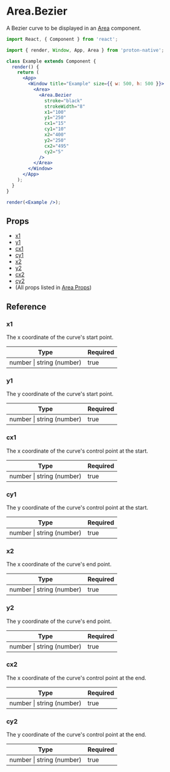# Area.Bezier

A Bezier curve to be displayed in an [Area](component_APIs/area.md) component.

```jsx
import React, { Component } from 'react';

import { render, Window, App, Area } from 'proton-native';

class Example extends Component {
  render() {
    return (
      <App>
        <Window title="Example" size={{ w: 500, h: 500 }}>
          <Area>
            <Area.Bezier
              stroke="black"
              strokeWidth="8"
              x1="100"
              y1="250"
              cx1="15"
              cy1="10"
              x2="400"
              y2="250"
              cx2="495"
              cy2="5"
            />
          </Area>
        </Window>
      </App>
    );
  }
}

render(<Example />);
```

## Props

* [x1](#x1)
* [y1](#y1)
* [cx1](#cx1)
* [cy1](#cy1)
* [x2](#x2)
* [y2](#y2)
* [cx2](#cx2)
* [cy2](#cy2)
* (All props listed in [Area Props](component_APIs/area_props.md))

## Reference

### x1

The x coordinate of the curve's start point.

| **Type**                      | **Required** |
| ----------------------------- | ------------ |
| number &#x7c; string (number) | true         |

### y1

The y coordinate of the curve's start point.

| **Type**                      | **Required** |
| ----------------------------- | ------------ |
| number &#x7c; string (number) | true         |

### cx1

The x coordinate of the curve's control point at the start.

| **Type**                      | **Required** |
| ----------------------------- | ------------ |
| number &#x7c; string (number) | true         |

### cy1

The y coordinate of the curve's control point at the start.

| **Type**                      | **Required** |
| ----------------------------- | ------------ |
| number &#x7c; string (number) | true         |

### x2

The x coordinate of the curve's end point.

| **Type**                      | **Required** |
| ----------------------------- | ------------ |
| number &#x7c; string (number) | true         |

### y2

The y coordinate of the curve's end point.

| **Type**                      | **Required** |
| ----------------------------- | ------------ |
| number &#x7c; string (number) | true         |

### cx2

The x coordinate of the curve's control point at the end.

| **Type**                      | **Required** |
| ----------------------------- | ------------ |
| number &#x7c; string (number) | true         |

### cy2

The y coordinate of the curve's control point at the end.

| **Type**                      | **Required** |
| ----------------------------- | ------------ |
| number &#x7c; string (number) | true         |
